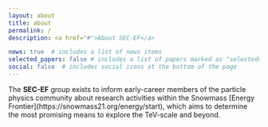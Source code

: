 ```yaml
---
layout: about
title: about
permalink: /
description: <a href="#">About SEC-EF</a>

news: true  # includes a list of news items
selected_papers: false # includes a list of papers marked as "selected={true}"
social: false  # includes social icons at the bottom of the page
---
```


<p>The <b>SEC-EF</b> group exists to inform early-career members of the particle physics community about research activities within the Snowmass [Energy Frontier](https://snowmass21.org/energy/start), which aims to determine the most promising means to explore the TeV-scale and beyond.</p>

